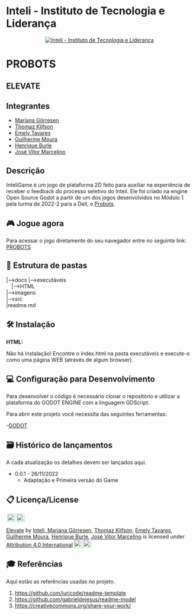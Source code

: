 # Inteli - Instituto de Tecnologia e Liderança 

<p align="center">
<a href= "https://www.inteli.edu.br/"><img src="https://www.inteli.edu.br/wp-content/uploads/2021/08/20172028/marca_1-2.png" alt="Inteli - Instituto de Tecnologia e Liderança" border="0"></a>
</p>

# PROBOTS

## ELEVATE

## Integrantes
- <a href="https://www.linkedin.com/in/mariana-g%C3%B6rresen-b03059210">Mariana Görresen</a>
- <a href="https://www.linkedin.com/in/thomaz-klifson-046490125">Thomaz Klifson</a>
- <a href="https://www.linkedin.com/in/emely-tavares-3575ba24a/">Emely Tavares</a>
- <a href="https://www.linkedin.com/in/guilherme-moura-9668821a5/">Guilherme Moura</a>
- <a href="https://www.linkedin.com/in/henrique-burle/">Henrique Burle</a>
- <a href="https://www.linkedin.com/in/jos%C3%A9-vitor-marcelino-4165ba24a/">José Vitor Marcelino</a>

## Descrição

InteliGame é um jogo de plataforma 2D feito para auxiliar na experiência de receber o feedback do processo seletivo do Inteli. Ele foi criado na engine Open Source Godot a partir de um dos jogos desenvolvidos no Módulo 1 pela turma de 2022-2 para a Dell, o <a href="https://github.com/2022M1T6-inteli/ELEVATE">Probots</a>.

## 🎮 Jogue agora

Para acessar o jogo diretamente do seu navegador entre no seguinte link: [PROBOTS](https://processo-seletivo-inteli.github.io/InteliGame/)

## 📁 Estrutura de pastas

|-->docs
|-->executáveis<br>
  &emsp;|-->HTML<br>
|-->imagens<br>
|-->src<br>
|readme.md<br>

## 🛠 Instalação

<b>HTML:</b>

Não há instalação!
Encontre o index.html na pasta executáveis e execute-o como uma página WEB (através de algum browser).

## 💻 Configuração para Desenvolvimento

Para desenvolver o código é necessário clonar o repositório e utilizar a plataforma do GODOT ENGINE com a linguagem GDScript.

Para abrir este projeto você necessita das seguintes ferramentas:

-<a href="https://godotengine.org/download">GODOT</a>

## 🗃 Histórico de lançamentos

A cada atualização os detalhes devem ser lançados aqui.

* 0.0.1 - 26/11/2022
    * Adaptação e Primeira versão do Game


## 📋 Licença/License

<img style="height:22px!important;margin-left:3px;vertical-align:text-bottom;" src="https://mirrors.creativecommons.org/presskit/icons/cc.svg?ref=chooser-v1"><img style="height:22px!important;margin-left:3px;vertical-align:text-bottom;" src="https://mirrors.creativecommons.org/presskit/icons/by.svg?ref=chooser-v1"><p xmlns:cc="http://creativecommons.org/ns#" xmlns:dct="http://purl.org/dc/terms/"><a property="dct:title" rel="cc:attributionURL" href="https://github.com/2022M1T6-inteli/ELEVATE">Elevate</a> <a>by</a> <a rel="cc:attributionURL dct:creator" property="cc:attributionName" href="https://github.com/InteliProjects">Inteli, <a href="https://www.linkedin.com/in/mariana-g%C3%B6rresen-b03059210">Mariana Görresen</a>, <a href="https://www.linkedin.com/in/thomaz-klifson-046490125">Thomaz Klifson</a>, <a href="https://www.linkedin.com/in/emely-tavares-3575ba24a/">Emely Tavares</a>, <a href="https://www.linkedin.com/in/guilherme-moura-9668821a5/">Guilherme Moura</a>, <a href="https://www.linkedin.com/in/henrique-burle/">Henrique Burle</a>, <a href="https://www.linkedin.com/in/jos%C3%A9-vitor-marcelino-4165ba24a/">José Vitor Marcelino</a> is licensed under <a href="http://creativecommons.org/licenses/by/4.0/?ref=chooser-v1" target="_blank" rel="license noopener noreferrer" style="display:inline-block;">Attribution 4.0 International<img style="height:22px!important;margin-left:3px;vertical-align:text-bottom;" src="https://mirrors.creativecommons.org/presskit/icons/cc.svg?ref=chooser-v1"><img style="height:22px!important;margin-left:3px;vertical-align:text-bottom;" src="https://mirrors.creativecommons.org/presskit/icons/by.svg?ref=chooser-v1"></a></p>

## 🎓 Referências

Aqui estão as referências usadas no projeto.

1. <https://github.com/iuricode/readme-template>
2. <https://github.com/gabrieldejesus/readme-model>
3. <https://creativecommons.org/share-your-work/>
